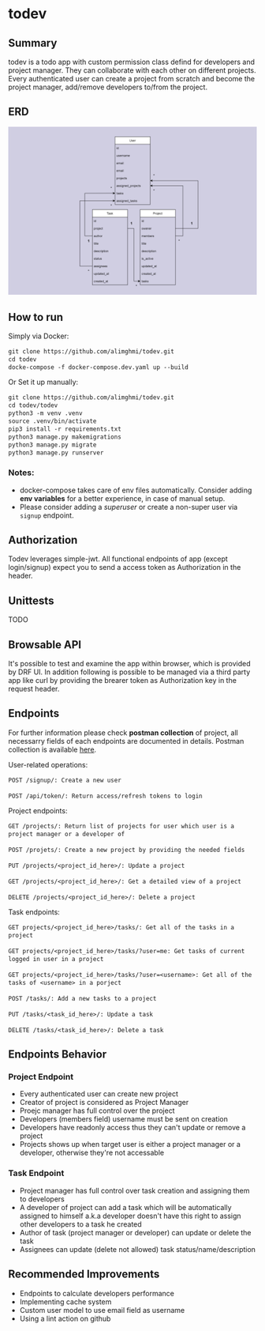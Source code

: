 # todev

## Summary
todev is a todo app with custom permission class defind for developers and project manager. They can collaborate with each other on different projects. Every authenticated user can create a project from scratch and become the project manager, add/remove developers to/from the project.

## ERD
![todev ERD](https://github.com/alimghmi/todev/blob/master/doc/todev.png)


## How to run
Simply via Docker:
```
git clone https://github.com/alimghmi/todev.git
cd todev
docke-compose -f docker-compose.dev.yaml up --build
```
Or Set it up manually:
```
git clone https://github.com/alimghmi/todev.git
cd todev/todev
python3 -m venv .venv
source .venv/bin/activate
pip3 install -r requirements.txt
python3 manage.py makemigrations
python3 manage.py migrate
python3 manage.py runserver
```
### Notes: 
 - docker-compose takes care of env files automatically. Consider adding **env variables** for a better experience, in case of manual setup.
 - Please consider adding a *superuser* or create a non-super user via `signup` endpoint. 

## Authorization
Todev leverages simple-jwt. All functional endpoints of app (except login/signup) expect you to send a access token as Authorization in the header.


## Unittests
TODO


## Browsable API
It's possible to test and examine the app within browser, which is provided by DRF UI. In addition following is possible to be managed via a third party app like curl by providing the brearer token as Authorization key in the request header.


## Endpoints
For further information please check **postman collection** of project, all necessarry fields of each endpoints are documented in details. Postman collection is available [here](https://github.com/alimghmi/todev/blob/master/doc/todev.postman_collection.json). 

User-related operations:
```
POST /signup/: Create a new user

POST /api/token/: Return access/refresh tokens to login
```

Project endpoints:
```
GET /projects/: Return list of projects for user which user is a project manager or a developer of

POST /projets/: Create a new project by providing the needed fields

PUT /projects/<project_id_here>/: Update a project

GET /projects/<project_id_here>/: Get a detailed view of a project

DELETE /projects/<project_id_here>/: Delete a project
```
Task endpoints:
```
GET projects/<project_id_here>/tasks/: Get all of the tasks in a project

GET projects/<project_id_here>/tasks/?user=me: Get tasks of current logged in user in a project

GET projects/<project_id_here>/tasks/?user=<username>: Get all of the tasks of <username> in a porject

POST /tasks/: Add a new tasks to a project

PUT /tasks/<task_id_here>/: Update a task

DELETE /tasks/<task_id_here>/: Delete a task

```

## Endpoints Behavior

### Project Endpoint
- Every authenticated user can create new project
- Creator of project is considered as Project Manager
- Proejc manager has full control over the project
- Developers (members field) username must be sent on creation
- Developers have readonly access thus they can't update or remove a project
- Projects shows up when target user is either a project manager or a developer, otherwise they're not accessable
  
### Task Endpoint
- Project manager has full control over task creation and assigning them to developers
- A developer of project can add a task which will be automatically assigned to himself a.k.a developer doesn't have this right to assign other developers to a task he created
- Author of task (project manager or developer) can update or delete the task
- Assignees can update (delete not allowed) task status/name/description

## Recommended Improvements
- Endpoints to calculate developers performance
- Implementing cache system
- Custom user model to use email field as username
- Using a lint action on github